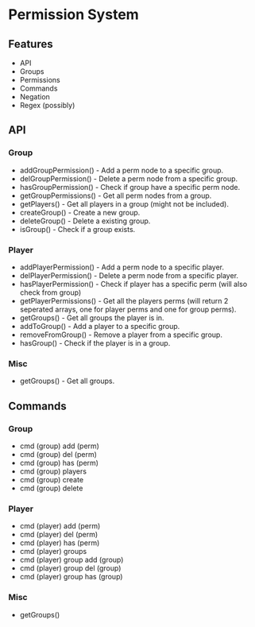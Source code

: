 # Permission System
## Features
- API
- Groups
- Permissions
- Commands
- Negation
- Regex (possibly)

## API
### Group
- addGroupPermission() - Add a perm node to a specific group.
- delGroupPermission() - Delete a perm node from a specific group.
- hasGroupPermission() - Check if group have a specific perm node.
- getGroupPermissions() - Get all perm nodes from a group.
- getPlayers() - Get all players in a group (might not be included).
- createGroup() - Create a new group.
- deleteGroup() - Delete a existing group.
- isGroup() - Check if a group exists.

### Player
- addPlayerPermission() - Add a perm node to a specific player.
- delPlayerPermission() - Delete a perm node from a specific player.
- hasPlayerPermission() - Check if player has a specific perm (will also check from group)
- getPlayerPermissions() - Get all the players perms (will return 2 seperated arrays, one for player perms and one for group perms).
- getGroups() - Get all groups the player is in.
- addToGroup() - Add a player to a specific group.
- removeFromGroup() - Remove a player from a specific group.
- hasGroup() - Check if the player is in a group.

### Misc
- getGroups() - Get all groups.

## Commands
### Group
- cmd (group) add (perm)
- cmd (group) del (perm)
- cmd (group) has (perm)
- cmd (group) players
- cmd (group) create
- cmd (group) delete

### Player
- cmd (player) add (perm)
- cmd (player) del (perm)
- cmd (player) has (perm)
- cmd (player) groups
- cmd (player) group add (group)
- cmd (player) group del (group)
- cmd (player) group has (group)

### Misc
- getGroups()